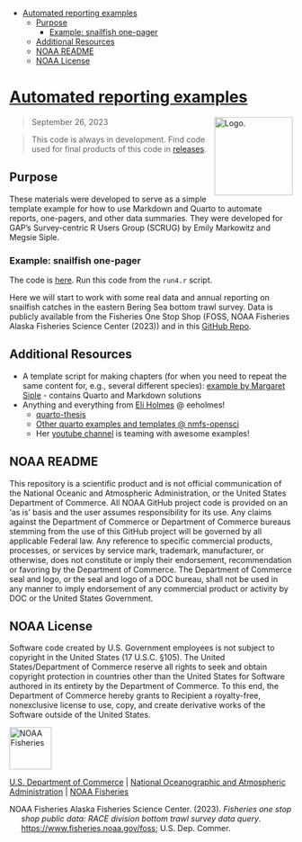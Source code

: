 - [Automated reporting examples](#automated-reporting-examples)
  - [Purpose](#purpose)
    - [Example: snailfish one-pager](#example-snailfish-one-pager)
  - [Additional Resources](#additional-resources)
  - [NOAA README](#noaa-readme)
  - [NOAA License](#noaa-license)

<!-- README.md is generated from README.Rmd. Please edit that file -->

# [Automated reporting examples](https://github.com/scruglife/automated-reports-2023)

<img src="https://avatars.githubusercontent.com/u/91760178?s=96&amp;v=4" alt="Logo." align="right" width="139" height="139"/>

> September 26, 2023

> This code is always in development. Find code used for final products
> of this code in
> [releases](paste0(https://github.com/scruglife/automated-reports-2023,%20%22/releases%22)).

## Purpose

These materials were developed to serve as a simple template example for
how to use Markdown and Quarto to automate reports, one-pagers, and
other data summaries. They were developed for GAP’s Survey-centric R
Users Group (SCRUG) by Emily Markowitz and Megsie Siple.

### Example: snailfish one-pager

The code is
[here](https://github.com/EmilyMarkowitz-NOAA/automated-reporting-ex/tree/main/code4).
Run this code from the `run4.r` script.

Here we will start to work with some real data and annual reporting on
snailfish catches in the eastern Bering Sea bottom trawl survey. Data is
publicly available from the Fisheries One Stop Shop (FOSS, NOAA
Fisheries Alaska Fisheries Science Center (2023)) and in this [GitHub
Repo](https://github.com/afsc-gap-products/gap_public_data).

## Additional Resources

- A template script for making chapters (for when you need to repeat the
  same content for, e.g., several different species): [example by
  Margaret
  Siple](https://github.com/MargaretSiple-NOAA/parameterized-indexing-example) -
  contains Quarto and Markdown solutions
- Anything and everything from [Eli Holmes](http://eeholmes.github.io/)
  @ eeholmes!
  - [quarto-thesis](https://github.com/nmfs-opensci/quarto-thesis)
  - [Other quarto examples and templates @
    nmfs-opensci](https://github.com/orgs/nmfs-opensci/repositories?q=quarto&type=all&language=&sort=)
  - Her [youtube
    channel](https://www.youtube.com/@eeholmes-datascience4849) is
    teaming with awesome examples!

## NOAA README

This repository is a scientific product and is not official
communication of the National Oceanic and Atmospheric Administration, or
the United States Department of Commerce. All NOAA GitHub project code
is provided on an ‘as is’ basis and the user assumes responsibility for
its use. Any claims against the Department of Commerce or Department of
Commerce bureaus stemming from the use of this GitHub project will be
governed by all applicable Federal law. Any reference to specific
commercial products, processes, or services by service mark, trademark,
manufacturer, or otherwise, does not constitute or imply their
endorsement, recommendation or favoring by the Department of Commerce.
The Department of Commerce seal and logo, or the seal and logo of a DOC
bureau, shall not be used in any manner to imply endorsement of any
commercial product or activity by DOC or the United States Government.

## NOAA License

Software code created by U.S. Government employees is not subject to
copyright in the United States (17 U.S.C. §105). The United
States/Department of Commerce reserve all rights to seek and obtain
copyright protection in countries other than the United States for
Software authored in its entirety by the Department of Commerce. To this
end, the Department of Commerce hereby grants to Recipient a
royalty-free, nonexclusive license to use, copy, and create derivative
works of the Software outside of the United States.

<img src="https://raw.githubusercontent.com/nmfs-general-modeling-tools/nmfspalette/main/man/figures/noaa-fisheries-rgb-2line-horizontal-small.png" alt="NOAA Fisheries" height="75"/>

[U.S. Department of Commerce](https://www.commerce.gov/) \| [National
Oceanographic and Atmospheric Administration](https://www.noaa.gov) \|
[NOAA Fisheries](https://www.fisheries.noaa.gov/)

<div id="refs" class="references csl-bib-body hanging-indent"
line-spacing="2">

<div id="ref-FOSSAFSCData" class="csl-entry">

NOAA Fisheries Alaska Fisheries Science Center. (2023). *Fisheries one
stop shop public data: RACE division bottom trawl survey data query*.
https://www.fisheries.noaa.gov/foss; U.S. Dep. Commer.

</div>

</div>

